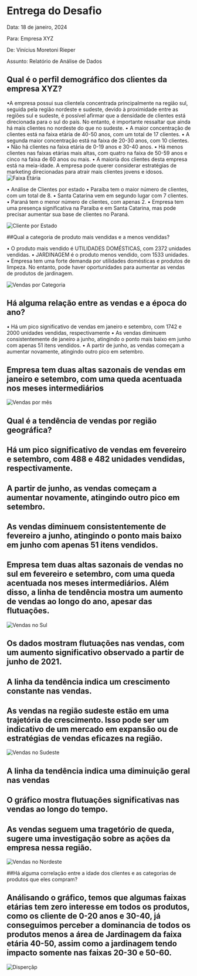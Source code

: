 # Entrega do Desafio

Data: 18 de janeiro, 2024

Para: Empresa XYZ

De: Vinícius Moretoni Rieper

Assunto: Relatório de Análise de Dados

## Qual é o perfil demográfico dos clientes da empresa XYZ?

•A empresa possui sua clientela concentrada principalmente na região sul, seguida pela região nordeste e sudeste, devido à proximidade entre as regiões sul e sudeste, é possível afirmar que a densidade de clientes está direcionada para o sul do país. No entanto, é importante ressaltar que ainda há mais clientes no nordeste do que no sudeste.
• A maior concentração de clientes está na faixa etária de 40-50 anos, com um total de 17 clientes.
• A segunda maior concentração está na faixa de 20-30 anos, com 10 clientes.
• Não há clientes na faixa etária de 0-19 anos e 30-40 anos.
• Há menos clientes nas faixas etárias mais altas, com quatro na faixa de 50-59 anos e cinco na faixa de 60 anos ou mais.
• A maioria dos clientes desta empresa está na meia-idade. A empresa pode querer considerar estratégias de marketing direcionadas para atrair mais clientes jovens e idosos.
![Faixa Etária](https://github.com/vRieper/desafio-data-analytics/blob/main/Faixa%20etaria.png?raw=true)

• Análise de Clientes por estado
• Paraíba tem o maior número de clientes, com um total de 8.
• Santa Catarina vem em segundo lugar com 7 clientes.
• Paraná tem o menor número de clientes, com apenas 2.
• Empresa tem uma presença significativa na Paraíba e em Santa Catarina, mas pode precisar aumentar sua base de clientes no Paraná.

![Cliente por Estado](https://github.com/vRieper/desafio-data-analytics/blob/main/Clientes%20estado.png?raw=true)

##Qual a categoria de produto mais vendidas e a menos vendidas?

• O produto mais vendido é UTILIDADES DOMÉSTICAS, com 2372 unidades vendidas.
• JARDINAGEM é o produto menos vendido, com 1533 unidades.
• Empresa tem uma forte demanda por utilidades domésticas e produtos de limpeza. No entanto, pode haver oportunidades para aumentar as vendas de produtos de jardinagem. 

![Vendas por Categoria](https://github.com/vRieper/desafio-data-analytics/blob/main/Quantidade%20vendida%20por%20produto.png?raw=true)

## Há alguma relação entre as vendas e a época do ano?

• Há um pico significativo de vendas em janeiro e setembro, com 1742 e 2000 unidades vendidas, respectivamente
• As vendas diminuem consistentemente de janeiro a junho, atingindo o ponto mais baixo em junho com apenas 51 itens vendidos.
• A partir de junho, as vendas começam a aumentar novamente, atingindo outro pico em setembro.

## Empresa tem duas altas sazonais de vendas em janeiro e setembro, com uma queda acentuada nos meses intermediários

![Vendas por mês](https://github.com/vRieper/desafio-data-analytics/blob/main/Vendas%20por%20mes.png?raw=true)

## Qual é a tendência de vendas por região geográfica?

## Há um pico significativo de vendas em fevereiro e setembro, com 488 e 482 unidades vendidas, respectivamente.

## A partir de junho, as vendas começam a aumentar novamente, atingindo outro pico em setembro.

## As vendas diminuem consistentemente de fevereiro a junho, atingindo o ponto mais baixo em junho com apenas 51 itens vendidos.

## Empresa tem duas altas sazonais de vendas no sul em fevereiro e setembro, com uma queda acentuada nos meses intermediários. Além disso, a linha de tendência mostra um aumento de vendas ao longo do ano, apesar das flutuações.

![Vendas no Sul](https://github.com/vRieper/desafio-data-analytics/blob/main/vendas%20no%20sul.png?raw=true)

## Os dados mostram flutuações nas vendas, com um aumento significativo observado a partir de junho de 2021.

## A linha da tendência indica um crescimento constante nas vendas.

## As vendas na região sudeste estão em uma trajetória de crescimento. Isso pode ser um indicativo de um mercado em expansão ou de estratégias de vendas eficazes na região. 

![Vendas no Sudeste](https://github.com/vRieper/desafio-data-analytics/blob/main/vendas%20no%20sudeste.png?raw=true)

## A linha da tendência indica uma diminuição geral nas vendas

## O gráfico mostra flutuações significativas nas vendas ao longo do tempo.

## As vendas seguem uma tragetório de queda, sugere uma investigação sobre as ações da empresa nessa região.

![Vendas no Nordeste](https://github.com/vRieper/desafio-data-analytics/blob/main/vendas%20nordeste.png?raw=true)

##Há alguma correlação entre a idade dos clientes e as categorias de produtos que eles compram?

## Análisando o gráfico, temos que algumas faixas etárias tem zero interesse em todos os produtos, como os cliente de 0-20 anos e 30-40, já conseguimos perceber a dominancia de todos os produtos menos a área de Jardinagem da faixa etária 40-50, assim como a jardinagem tendo impacto somente nas faixas 20-30 e 50-60.

![Disperçãp](https://github.com/vRieper/desafio-data-analytics/blob/main/Disper%C3%A7%C3%A3o%20.png?raw=true)

